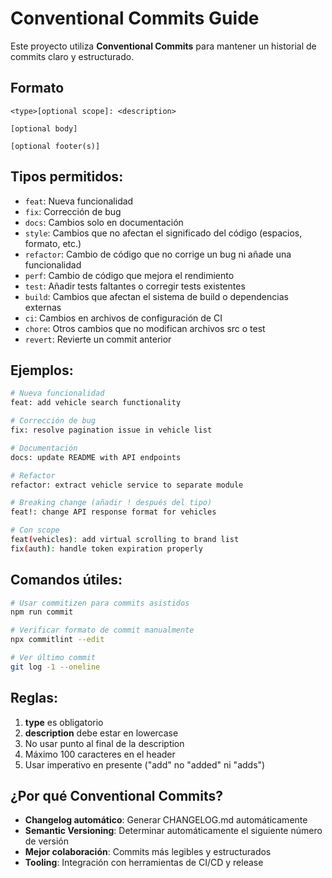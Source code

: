 # Conventional Commits Guide

Este proyecto utiliza **Conventional Commits** para mantener un historial de commits claro y estructurado.

## Formato

```
<type>[optional scope]: <description>

[optional body]

[optional footer(s)]
```

## Tipos permitidos:

- `feat`: Nueva funcionalidad
- `fix`: Corrección de bug
- `docs`: Cambios solo en documentación
- `style`: Cambios que no afectan el significado del código (espacios, formato, etc.)
- `refactor`: Cambio de código que no corrige un bug ni añade una funcionalidad
- `perf`: Cambio de código que mejora el rendimiento
- `test`: Añadir tests faltantes o corregir tests existentes
- `build`: Cambios que afectan el sistema de build o dependencias externas
- `ci`: Cambios en archivos de configuración de CI
- `chore`: Otros cambios que no modifican archivos src o test
- `revert`: Revierte un commit anterior

## Ejemplos:

```bash
# Nueva funcionalidad
feat: add vehicle search functionality

# Corrección de bug
fix: resolve pagination issue in vehicle list

# Documentación
docs: update README with API endpoints

# Refactor
refactor: extract vehicle service to separate module

# Breaking change (añadir ! después del tipo)
feat!: change API response format for vehicles

# Con scope
feat(vehicles): add virtual scrolling to brand list
fix(auth): handle token expiration properly
```

## Comandos útiles:

```bash
# Usar commitizen para commits asistidos
npm run commit

# Verificar formato de commit manualmente
npx commitlint --edit

# Ver último commit
git log -1 --oneline
```

## Reglas:

1. **type** es obligatorio
2. **description** debe estar en lowercase
3. No usar punto al final de la description
4. Máximo 100 caracteres en el header
5. Usar imperativo en presente ("add" no "added" ni "adds")

## ¿Por qué Conventional Commits?

- **Changelog automático**: Generar CHANGELOG.md automáticamente
- **Semantic Versioning**: Determinar automáticamente el siguiente número de versión
- **Mejor colaboración**: Commits más legibles y estructurados
- **Tooling**: Integración con herramientas de CI/CD y release
